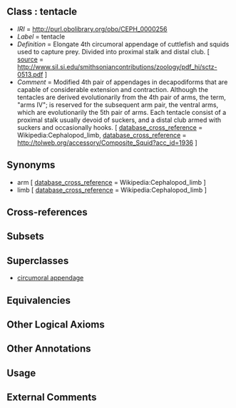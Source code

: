 
## Class : tentacle

 * *IRI* = http://purl.obolibrary.org/obo/CEPH_0000256
 * *Label* = tentacle
 * *Definition* = Elongate 4th circumoral appendage of cuttlefish and squids used to capture prey. Divided into proximal stalk and distal club. [ [source](../../ce/source.md) = http://www.sil.si.edu/smithsoniancontributions/zoology/pdf_hi/sctz-0513.pdf ]
 * *Comment* = Modified 4th pair of appendages in decapodiforms that are capable of considerable extension and contraction. Although the tentacles are derived evolutionarily from the 4th pair of arms, the term, "arms IV"; is reserved for the subsequent arm pair, the ventral arms, which are evolutionarily the 5th pair of arms. Each tentacle consist of a proximal stalk usually devoid of suckers, and a distal club armed with suckers and occasionally hooks. [ [database_cross_reference](../../ef/oboInOwl#hasDbXref.md) = Wikipedia:Cephalopod_limb, [database_cross_reference](../../ef/oboInOwl#hasDbXref.md) = http://tolweb.org/accessory/Composite_Squid?acc_id=1936 ]

## Synonyms

 * arm [ [database_cross_reference](../../ef/oboInOwl#hasDbXref.md) = Wikipedia:Cephalopod_limb ]
 * limb [ [database_cross_reference](../../ef/oboInOwl#hasDbXref.md) = Wikipedia:Cephalopod_limb ]

## Cross-references


## Subsets


## Superclasses

 * [circumoral appendage](../../CEPH/08/CEPH_0000308.md)

## Equivalencies


## Other Logical Axioms


## Other Annotations


## Usage


## External Comments


